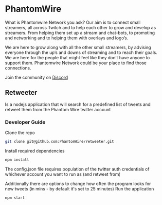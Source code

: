 # PhantomWire

What is Phantomwire Network you ask?
Our aim is to connect small streamers, all across Twitch and to help each other to grow and develop as streamers. From helping them set up a stream and chat-bots, to promoting and networking and to helping them with overlays and logo’s.

We are here to grow along with all the other small streamers, by advising everyone through the up’s and downs of streaming and to reach their goals. We are here for the people that might feel like they don’t have anyone to support them. Phantomwire Network could be your place to find those connections.

Join the community on [Discord](https://discord.gg/X29zP2N)


## Retweeter

Is a nodejs application that will search for a predefined list of tweets and retweet them from the Phantom Wire twitter account

### Developer Guide

Clone the repo
```bash
git clone git@github.com:PhantomWire/retweeter.git
```
Install required dependencies
```bash
npm install
```

The config.json file requires population of the twitter auth credentials of whichever account you want to run as (and retweet from)

Additionally there are options to change how often the program looks for new tweets (in mins - by default it's set to 25 minutes)
Run the application
```bash
npm start
```

